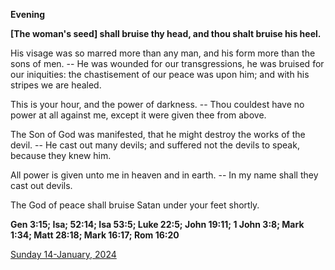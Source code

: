 **Evening**

**[The woman's seed] shall bruise thy head, and thou shalt bruise his heel.**
 
His visage was so marred more than any man, and his form more than the sons of men. -- He was wounded for our transgressions, he was bruised for our iniquities: the chastisement of our peace was upon him; and with his stripes we are healed.
 
This is your hour, and the power of darkness. -- Thou couldest have no power at all against me, except it were given thee from above.
 
The Son of God was manifested, that he might destroy the works of the devil. -- He cast out many devils; and suffered not the devils to speak, because they knew him.
 
All power is given unto me in heaven and in earth. -- In my name shall they cast out devils.
 
The God of peace shall bruise Satan under your feet shortly.  

**Gen 3:15; Isa; 52:14; Isa 53:5; Luke 22:5; John 19:11; 1 John 3:8; Mark 1:34; Matt 28:18; Mark 16:17; Rom 16:20**

[Sunday 14-January, 2024](https://t.me/daily_light)
